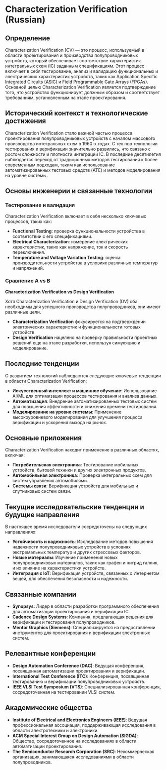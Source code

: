 # Characterization Verification (Russian)

## Определение

Characterization Verification (CV) — это процесс, используемый в области проектирования и производства полупроводниковых устройств, который обеспечивает соответствие характеристик интегральных схем (IC) заданным спецификациям. Этот процесс включает в себя тестирование, анализ и валидацию функциональных и электрических характеристик устройств, таких как Application Specific Integrated Circuits (ASIC) и Field Programmable Gate Arrays (FPGAs). Основной целью Characterization Verification является подтверждение того, что устройство функционирует должным образом и соответствует требованиям, установленным на этапе проектирования.

## Исторический контекст и технологические достижения

Characterization Verification стало важной частью процесса проектирования полупроводниковых устройств с началом массового производства интегральных схем в 1960-х годах. С тех пор технологии тестирования и верификации значительно развились, что связано с ростом сложности и плотности интеграции IC. В последние десятилетия наблюдается переход от традиционных методов тестирования к более современным подходам, таким как использование автоматизированных тестовых средств (ATE) и методов моделирования на уровне системы.

## Основы инженерии и связанные технологии

### Тестирование и валидация

Characterization Verification включает в себя несколько ключевых процессов, таких как:
- **Functional Testing**: проверка функциональности устройства в соответствии с его спецификациями.
- **Electrical Characterization**: измерение электрических характеристик, таких как напряжение, ток и скорость переключения.
- **Temperature and Voltage Variation Testing**: оценка производительности устройства в условиях различных температур и напряжений.

### Сравнение A vs B

**Characterization Verification vs Design Verification**

Хотя Characterization Verification и Design Verification (DV) оба необходимы для успешного производства полупроводников, они имеют различные цели. 
- **Characterization Verification** фокусируется на подтверждении электрических характеристик и функциональности готовых устройств.
- **Design Verification** нацелено на проверку правильности проектных решений еще на этапе разработки, используя симуляцию и моделирование.

## Последние тенденции

С развитием технологий наблюдаются следующие ключевые тенденции в области Characterization Verification:
- **Искусственный интеллект и машинное обучение**: Использование AI/ML для оптимизации процессов тестирования и анализа данных.
- **Автоматизация**: Внедрение автоматизированных тестовых систем для повышения эффективности и снижения времени тестирования.
- **Моделирование на уровне системы**: Применение высокоуровневого моделирования для улучшения процесса верификации и ускорения выхода на рынок.

## Основные приложения

Characterization Verification находит применение в различных областях, включая:
- **Потребительская электроника**: Тестирование мобильных устройств, бытовой техники и других электронных продуктов.
- **Автомобильная электроника**: Проверка интегральных схем для систем управления автомобилями.
- **Системы связи**: Верификация устройств для мобильных и спутниковых систем связи.

## Текущие исследовательские тенденции и будущие направления

В настоящее время исследователи сосредоточены на следующих направлениях:
- **Устойчивость и надежность**: Исследование методов повышения надежности полупроводниковых устройств в условиях экстремальных температур и других стрессовых факторов.
- **Новые материалы**: Изучение применения новых полупроводниковых материалов, таких как графен и нитрид галлия, и их влияние на характеристики устройств.
- **Интеграция с IoT**: Верификация устройств, связанных с Интернетом вещей, для обеспечения безопасности и надежности.

## Связанные компании

- **Synopsys**: Лидер в области разработки программного обеспечения для автоматизации проектирования и верификации IC.
- **Cadence Design Systems**: Компания, предлагающая решения для верификации и тестирования полупроводников.
- **Mentor Graphics (Siemens)**: Специализируется на предоставлении инструментов для проектирования и верификации электронных систем.

## Релевантные конференции

- **Design Automation Conference (DAC)**: Ведущая конференция, посвященная автоматизации проектирования и верификации.
- **International Test Conference (ITC)**: Конференция, посвященная тестированию и верификации полупроводниковых устройств.
- **IEEE VLSI Test Symposium (VTS)**: Специализированная конференция, сосредоточенная на тестировании VLSI систем.

## Академические общества

- **Institute of Electrical and Electronics Engineers (IEEE)**: Ведущая профессиональная ассоциация, поддерживающая исследования в области электротехники и электроники.
- **ACM Special Interest Group on Design Automation (SIGDA)**: Общество, сосредоточенное на исследованиях в области автоматизации проектирования.
- **The Semiconductor Research Corporation (SRC)**: Некоммерческая организация, занимающаяся исследованиями в области полупроводников.
